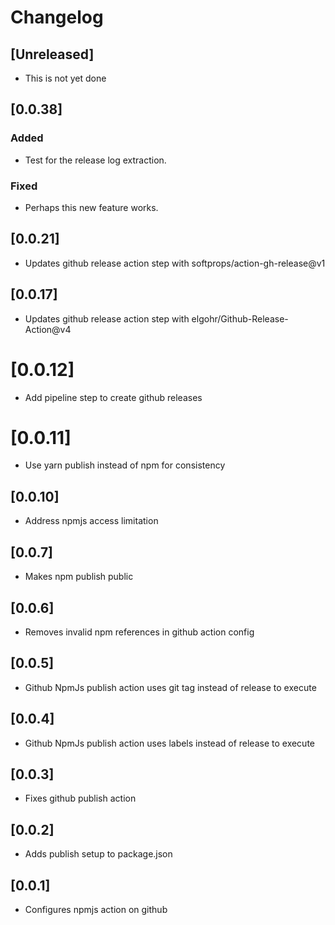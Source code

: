 # Changelog

## [Unreleased]

- This is not yet done

## [0.0.38]

### Added

- Test for the release log extraction.

### Fixed

- Perhaps this new feature works.

## [0.0.21]

- Updates github release action step with softprops/action-gh-release@v1

## [0.0.17]

- Updates github release action step with elgohr/Github-Release-Action@v4

# [0.0.12]

- Add pipeline step to create github releases

# [0.0.11]

- Use yarn publish instead of npm for consistency

## [0.0.10]

- Address npmjs access limitation

## [0.0.7]

- Makes npm publish public
  
## [0.0.6]

- Removes invalid npm references in github action config

## [0.0.5]

- Github NpmJs publish action uses git tag instead of release to execute

## [0.0.4]

- Github NpmJs publish action uses labels instead of release to execute

## [0.0.3]

- Fixes github publish action

## [0.0.2]

- Adds publish setup to package.json

## [0.0.1]

- Configures npmjs action on github
